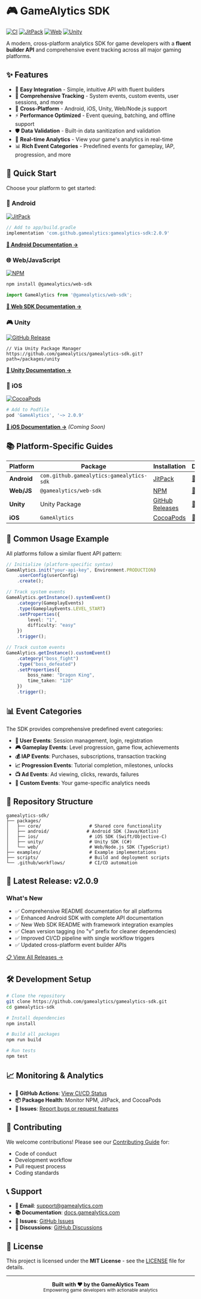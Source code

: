# 🎮 GameAlytics SDK

[![CI](https://github.com/gamealytics/gamealytics-sdk/workflows/publish/badge.svg)](https://github.com/gamealytics/gamealytics-sdk/actions)
[![JitPack](https://jitpack.io/v/gamealytics/gamealytics-sdk.svg)](https://jitpack.io/#gamealytics/gamealytics-sdk)
[![Web](https://img.shields.io/npm/v/@gamealytics/web-sdk)](https://www.npmjs.com/package/@gamealytics/web-sdk)
[![Unity](https://img.shields.io/github/v/release/gamealytics/gamealytics-sdk)](https://github.com/gamealytics/gamealytics-sdk/releases)

A modern, cross-platform analytics SDK for game developers with a **fluent builder API** and comprehensive event tracking across all major gaming platforms.

## ✨ Features

- 🚀 **Easy Integration** - Simple, intuitive API with fluent builders
- 🎯 **Comprehensive Tracking** - System events, custom events, user sessions, and more
- 📱 **Cross-Platform** - Android, iOS, Unity, Web/Node.js support
- ⚡ **Performance Optimized** - Event queuing, batching, and offline support
- 🛡️ **Data Validation** - Built-in data sanitization and validation
- 🔄 **Real-time Analytics** - View your game's analytics in real-time
- 📊 **Rich Event Categories** - Predefined events for gameplay, IAP, progression, and more

## 🚀 Quick Start

Choose your platform to get started:

### 📱 Android
[![JitPack](https://img.shields.io/jitpack/version/gamealytics/gamealytics-sdk?style=flat-square)](https://jitpack.io/#gamealytics/gamealytics-sdk)

```gradle
// Add to app/build.gradle
implementation 'com.github.gamealytics:gamealytics-sdk:2.0.9'
```

**[📖 Android Documentation →](packages/android/README.md)**

### 🌐 Web/JavaScript
[![NPM](https://img.shields.io/npm/v/@gamealytics/web-sdk?style=flat-square)](https://www.npmjs.com/package/@gamealytics/web-sdk)

```bash
npm install @gamealytics/web-sdk
```

```javascript
import GameAlytics from '@gamealytics/web-sdk';
```

**[📖 Web SDK Documentation →](packages/web/README.md)**

### 🎮 Unity
[![GitHub Release](https://img.shields.io/github/v/release/gamealytics/gamealytics-sdk?style=flat-square)](https://github.com/gamealytics/gamealytics-sdk/releases)

```
// Via Unity Package Manager
https://github.com/gamealytics/gamealytics-sdk.git?path=/packages/unity
```

**[📖 Unity Documentation →](packages/unity/README.md)**

### 🍎 iOS
[![CocoaPods](https://img.shields.io/cocoapods/v/GameAlytics?style=flat-square)](https://cocoapods.org/pods/GameAlytics)

```ruby
# Add to Podfile
pod 'GameAlytics', '~> 2.0.9'
```

**[📖 iOS Documentation →](packages/ios/README.md)** *(Coming Soon)*

## 📚 Platform-Specific Guides

| Platform | Package | Installation | Documentation |
|----------|---------|--------------|---------------|
| **Android** | `com.github.gamealytics:gamealytics-sdk` | [JitPack](https://jitpack.io/#gamealytics/gamealytics-sdk) | [📖 Guide](packages/android/README.md) |
| **Web/JS** | `@gamealytics/web-sdk` | [NPM](https://www.npmjs.com/package/@gamealytics/web-sdk) | [📖 Guide](packages/web/README.md) |
| **Unity** | Unity Package | [GitHub Releases](https://github.com/gamealytics/gamealytics-sdk/releases) | [📖 Guide](packages/unity/README.md) |
| **iOS** | `GameAlytics` | [CocoaPods](https://cocoapods.org/pods/GameAlytics) | [📖 Guide](packages/ios/README.md) |

## 🎯 Common Usage Example

All platforms follow a similar fluent API pattern:

```typescript
// Initialize (platform-specific syntax)
GameAlytics.init("your-api-key", Environment.PRODUCTION)
    .userConfig(userConfig)
    .create();

// Track system events
GameAlytics.getInstance().systemEvent()
    .category(GameplayEvents)
    .type(GameplayEvents.LEVEL_START)
    .setProperties({
        level: "1",
        difficulty: "easy"
    })
    .trigger();

// Track custom events
GameAlytics.getInstance().customEvent()
    .category("boss_fight")
    .type("boss_defeated")
    .setProperties({
        boss_name: "Dragon King",
        time_taken: "120"
    })
    .trigger();
```

## 📊 Event Categories

The SDK provides comprehensive predefined event categories:

- **👤 User Events**: Session management, login, registration
- **🎮 Gameplay Events**: Level progression, game flow, achievements
- **💰 IAP Events**: Purchases, subscriptions, transaction tracking
- **📈 Progression Events**: Tutorial completion, milestones, unlocks
- **📺 Ad Events**: Ad viewing, clicks, rewards, failures
- **🔧 Custom Events**: Your game-specific analytics needs

## 📁 Repository Structure

```
gamealytics-sdk/
├── packages/
│   ├── core/                  # Shared core functionality
│   ├── android/              # Android SDK (Java/Kotlin)
│   ├── ios/                   # iOS SDK (Swift/Objective-C)
│   ├── unity/                 # Unity SDK (C#)
│   └── web/                   # Web/Node.js SDK (TypeScript)
├── examples/                  # Example implementations
├── scripts/                   # Build and deployment scripts
└── .github/workflows/         # CI/CD automation
```

## 🔄 Latest Release: v2.0.9

### What's New
- ✅ Comprehensive README documentation for all platforms
- ✅ Enhanced Android SDK with complete API documentation
- ✅ New Web SDK README with framework integration examples
- ✅ Clean version tagging (no "v" prefix for cleaner dependencies)
- ✅ Improved CI/CD pipeline with single workflow triggers
- ✅ Updated cross-platform event builder APIs

[📋 View All Releases →](https://github.com/gamealytics/gamealytics-sdk/releases)

## 🛠 Development Setup

```bash
# Clone the repository
git clone https://github.com/gamealytics/gamealytics-sdk.git
cd gamealytics-sdk

# Install dependencies
npm install

# Build all packages
npm run build

# Run tests
npm test
```

## 📈 Monitoring & Analytics

- **🔗 GitHub Actions**: [View CI/CD Status](https://github.com/gamealytics/gamealytics-sdk/actions)
- **📦 Package Health**: Monitor NPM, JitPack, and CocoaPods
- **🐛 Issues**: [Report bugs or request features](https://github.com/gamealytics/gamealytics-sdk/issues)

## 🤝 Contributing

We welcome contributions! Please see our [Contributing Guide](CONTRIBUTING.md) for:

- Code of conduct
- Development workflow
- Pull request process
- Coding standards

## 📞 Support

- **📧 Email**: support@gamealytics.com
- **📚 Documentation**: [docs.gamealytics.com](https://docs.gamealytics.com)
- **🐛 Issues**: [GitHub Issues](https://github.com/gamealytics/gamealytics-sdk/issues)
- **💬 Discussions**: [GitHub Discussions](https://github.com/gamealytics/gamealytics-sdk/discussions)

## 📄 License

This project is licensed under the **MIT License** - see the [LICENSE](LICENSE) file for details.

---

<div align="center">
  <strong>Built with ❤️ by the GameAlytics Team</strong>
  <br>
  <sub>Empowering game developers with actionable analytics</sub>
</div>
